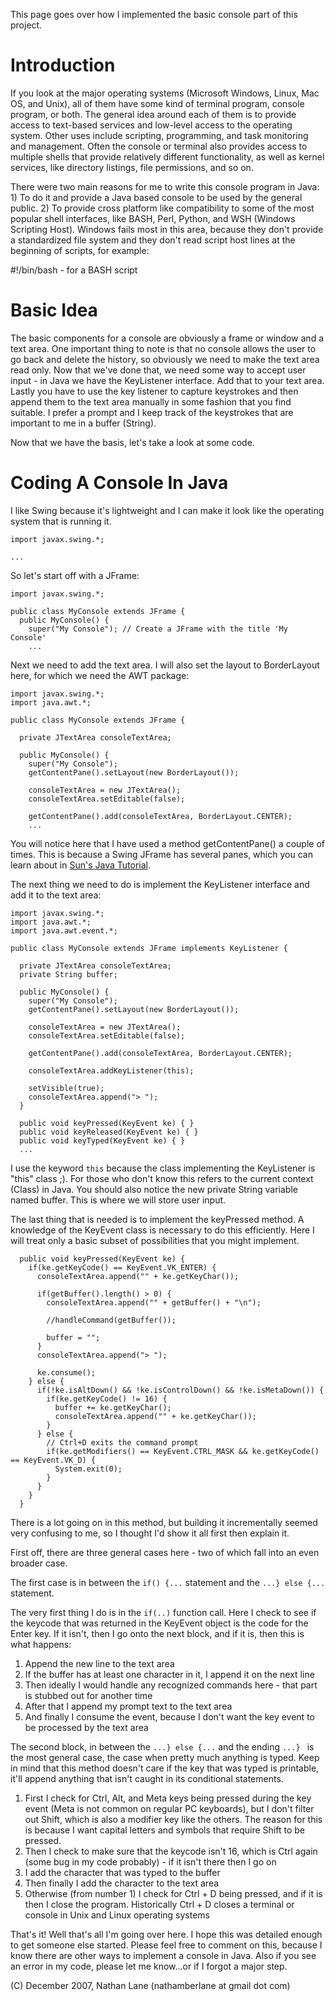 This page goes over how I implemented the basic console part of this project.

# Introduction #

If you look at the major operating systems (Microsoft Windows, Linux, Mac OS, and Unix), all of them have some kind of terminal program, console program, or both. The general idea around each of them is to provide access to text-based services and low-level access to the operating system. Other uses include scripting, programming, and task monitoring and management. Often the console or terminal also provides access to multiple shells that provide relatively different functionality, as well as kernel services, like directory listings, file permissions, and so on.

There were two main reasons for me to write this console program in Java: 1) To do it and provide a Java based console to be used by the general public. 2) To provide cross platform like compatibility to some of the most popular shell interfaces, like BASH, Perl, Python, and WSH (Windows Scripting Host).  Windows fails most in this area, because they don't provide a standardized file system and they don't read script host lines at the beginning of scripts, for example:

#!/bin/bash - for a BASH script


# Basic Idea #

The basic components for a console are obviously a frame or window and a text area. One important thing to note is that no console allows the user to go back and delete the history, so obviously we need to make the text area read only. Now that we've done that, we need some way to accept user input - in Java we have the KeyListener interface. Add that to your text area. Lastly you have to use the key listener to capture keystrokes and then append them to the text area manually in some fashion that you find suitable. I prefer a prompt and I keep track of the keystrokes that are important to me in a buffer (String).

Now that we have the basis, let's take a look at some code.

# Coding A Console In Java #

I like Swing because it's lightweight and I can make it look like the operating system that is running it.

```
import javax.swing.*;

...
```

So let's start off with a JFrame:

```
import javax.swing.*;

public class MyConsole extends JFrame {
  public MyConsole() {
    super("My Console"); // Create a JFrame with the title 'My Console'
    ...
```

Next we need to add the text area. I will also set the layout to BorderLayout here, for which we need the AWT package:

```
import javax.swing.*;
import java.awt.*;

public class MyConsole extends JFrame {
  
  private JTextArea consoleTextArea;

  public MyConsole() {
    super("My Console");
    getContentPane().setLayout(new BorderLayout());
    
    consoleTextArea = new JTextArea();
    consoleTextArea.setEditable(false);
    
    getContentPane().add(consoleTextArea, BorderLayout.CENTER);
    ...
```

You will notice here that I have used a method getContentPane() a couple of times. This is because a Swing JFrame has several panes, which you can learn about in [Sun's Java Tutorial](http://java.sun.com/docs/books/tutorial/).

The next thing we need to do is implement the KeyListener interface and add it to the text area:

```
import javax.swing.*;
import java.awt.*;
import java.awt.event.*;

public class MyConsole extends JFrame implements KeyListener {
  
  private JTextArea consoleTextArea;
  private String buffer;

  public MyConsole() {
    super("My Console");
    getContentPane().setLayout(new BorderLayout());
    
    consoleTextArea = new JTextArea();
    consoleTextArea.setEditable(false);
    
    getContentPane().add(consoleTextArea, BorderLayout.CENTER);
    
    consoleTextArea.addKeyListener(this);
    
    setVisible(true);
    consoleTextArea.append("> ");
  }
  
  public void keyPressed(KeyEvent ke) { }
  public void keyReleased(KeyEvent ke) { }
  public void keyTyped(KeyEvent ke) { }
  ...
```

I use the keyword `this` because the class implementing the KeyListener is "this" class ;). For those who don't know this refers to the current context (Class) in Java. You should also notice the new private String variable named buffer. This is where we will store user input.

The last thing that is needed is to implement the keyPressed method. A knowledge of the KeyEvent class is necessary to do this efficiently. Here I will treat only a basic subset of possibilities that you might implement.

```
  public void keyPressed(KeyEvent ke) {
    if(ke.getKeyCode() == KeyEvent.VK_ENTER) {
      consoleTextArea.append("" + ke.getKeyChar());

      if(getBuffer().length() > 0) {
        consoleTextArea.append("" + getBuffer() + "\n");
        
        //handleCommand(getBuffer());
	
        buffer = "";
      }
      consoleTextArea.append("> ");
      
      ke.consume();
    } else {
      if(!ke.isAltDown() && !ke.isControlDown() && !ke.isMetaDown()) {
        if(ke.getKeyCode() != 16) {
          buffer += ke.getKeyChar();
          consoleTextArea.append("" + ke.getKeyChar());
        }
      } else {
        // Ctrl+D exits the command prompt
        if(ke.getModifiers() == KeyEvent.CTRL_MASK && ke.getKeyCode() == KeyEvent.VK_D) {
          System.exit(0);
        }
      }
    }
  }
```

There is a lot going on in this method, but building it incrementally seemed very confusing to me, so I thought I'd show it all first then explain it.

First off, there are three general cases here - two of which fall into an even broader case.

The first case is in between the `if() {...` statement and the `...} else {...` statement.

The very first thing I do is in the `if(..)` function call. Here I check to see if the keycode that was returned in the KeyEvent object is the code for the Enter key. If it isn't, then I go onto the next block, and if it is, then this is what happens:

  1. Append the new line to the text area
  1. If the buffer has at least one character in it, I append it on the next line
  1. Then ideally I would handle any recognized commands here - that part is stubbed out for another time
  1. After that I append my prompt text to the text area
  1. And finally I consume the event, because I don't want the key event to be processed by the text area

The second block, in between the `...} else {...` and the ending `...} ` is the most general case, the case when pretty much anything is typed. Keep in mind that this method doesn't care if the key that was typed is printable, it'll append anything that isn't caught in its conditional statements.

  1. First I check for Ctrl, Alt, and Meta keys being pressed during the key event (Meta is not common on regular PC keyboards), but I don't filter out Shift, which is also a modifier key like the others. The reason for this is because I want capital letters and symbols that require Shift to be pressed.
  1. Then I check to make sure that the keycode isn't 16, which is Ctrl again (some bug in my code probably) - if it isn't there then I go on
  1. I add the character that was typed to the buffer
  1. Then finally I add the character to the text area
  1. Otherwise (from number 1) I check for Ctrl + D being pressed, and if it is then I close the program. Historically Ctrl + D closes a terminal or console in Unix and Linux operating systems

That's it! Well that's all I'm going over here. I hope this was detailed enough to get someone else started. Please feel free to comment on this, because I know there are other ways to implement a console in Java. Also if you see an error in my code, please let me know...or if I forgot a major step.

(C) December 2007, Nathan Lane (nathamberlane at gmail dot com)